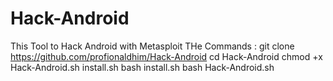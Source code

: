 # Hack-Android
This Tool to Hack Android with Metasploit
THe Commands :
git clone https://github.com/profionaldhim/Hack-Android
cd Hack-Android
chmod +x Hack-Android.sh install.sh
bash install.sh
bash Hack-Android.sh
